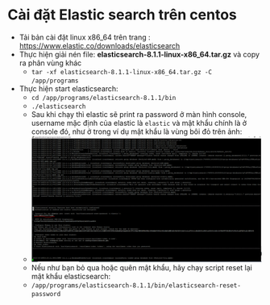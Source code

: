 # Cài đặt Elastic search trên centos

 * Tải bản cài đặt linux x86_64 trên trang : https://www.elastic.co/downloads/elasticsearch
 * Thực hiện giải nén file: **elasticsearch-8.1.1-linux-x86_64.tar.gz** và copy ra phân vùng khác
   * `tar -xf elasticsearch-8.1.1-linux-x86_64.tar.gz -C /app/programs`
 * Thực hiện start elasticsearch:
   * `cd /app/programs/elasticsearch-8.1.1/bin `
   * `./elasticsearch`
   * Sau khi chạy thì elastic sẽ print ra password ở màn hình console, username mặc định của elastic là 
   `elastic` và mật khẩu chính là ở console đó, như ở trong ví dụ mật khẩu là vùng bôi đỏ trên ảnh:
   * ![](step_1.PNG)
   * Nếu như bạn bỏ qua hoặc quên mật khẩu, hãy chạy script reset lại mật khẩu elasticsearch:
   * `/app/programs/elasticsearch-8.1.1/bin/elasticsearch-reset-password`